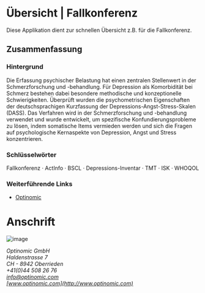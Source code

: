 
# Übersicht | Fallkonferenz     

Diese Applikation dient zur schnellen Übersicht z.B. für die Fallkonferenz.

## Zusammenfassung
### Hintergrund
Die Erfassung psychischer Belastung hat einen zentralen Stellenwert in der Schmerzforschung und -behandlung. Für Depression als Komorbidität bei Schmerz bestehen dabei besondere methodische und konzeptionelle Schwierigkeiten. Überprüft wurden die psychometrischen Eigenschaften der deutschsprachigen Kurzfassung der Depressions-Angst-Stress-Skalen (DASS). Das Verfahren wird in der Schmerzforschung und -behandlung verwendet und wurde entwickelt, um spezifische Konfundierungsprobleme zu lösen, indem somatische Items vermieden werden und sich die Fragen auf psychologische Kernaspekte von Depression, Angst und Stress konzentrieren.


### Schlüsselwörter
Fallkonferenz · ActInfo · BSCL · Depressions-Inventar · TMT · ISK · WHOQOL


### Weiterführende Links
- [Optinomic](http://www.optinomic.com/)


# Anschrift

![image](http://www.ottiger.org/optinomic_logo/optinomic_logo_small.png)

*Optinomic GmbH*   
*Haldenstrasse 7*     
*CH - 8942 Oberrieden*     
*+41(0)44 508 26 76*    
*info@optinomic.com*   
*[www.optinomic.com](http://www.optinomic.com)*   

